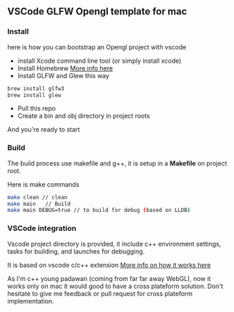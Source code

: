 ## VSCode GLFW Opengl template for mac

### Install

here is how you can bootstrap an Opengl project with vscode

- install Xcode command line tool (or simply install xcode)
- Install Homebrew [More info here](https://brew.sh/index)
- Install GLFW and Glew this way

```sh
brew install glfw3
brew install glew
```

- Pull this repo 
- Create a bin and obj directory in project roots

And you're ready to start

### Build

The build process use makefile and g++, it is setup in a **Makefile** on project root.

Here is make commands

```sh
make clean // clean
make main	// Build
make main DEBUG=true // to build for debug (based on LLDB)
```

### VSCode integration

Vscode project directory is provided, it include c++ environment settings, tasks for building, and launches for debugging.

It is based on vscode c/c++ extension [More info on how it works here](https://code.visualstudio.com/docs/languages/cpp)

As I'm c++ young padawan (coming from far far away WebGL), now it works only on mac it would good to have a cross plateform solution. Don't hesitate to give me feedback or pull request for cross plateform implementation.